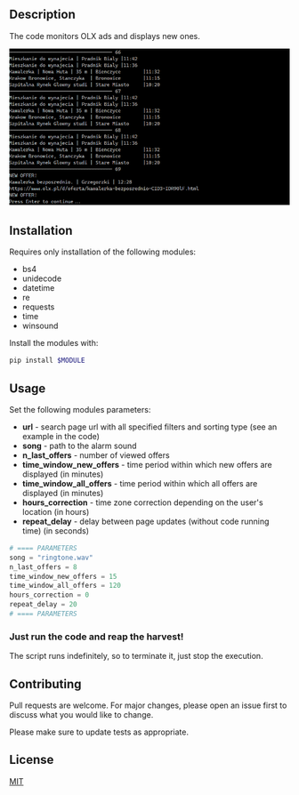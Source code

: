 ## Description

The code monitors OLX ads and displays new ones.

![alt text](title.png "Title")

## Installation

Requires only installation of the following modules:
- bs4
- unidecode
- datetime
- re
- requests
- time
- winsound

Install the modules with:
```bash
pip install $MODULE
```

## Usage

Set the following modules parameters:
- **url** - search page url with all specified filters and sorting type (see an example in the code)
- **song** - path to the alarm sound
- **n_last_offers** - number of viewed offers
- **time_window_new_offers** - time period within which new offers are displayed (in minutes)
- **time_window_all_offers** - time period within which all offers are displayed (in minutes)
- **hours_correction** - time zone correction depending on the user's location (in hours)
- **repeat_delay** - delay between page updates (without code running time) (in seconds)
```python
# ==== PARAMETERS
song = "ringtone.wav"
n_last_offers = 8
time_window_new_offers = 15
time_window_all_offers = 120
hours_correction = 0
repeat_delay = 20
# ==== PARAMETERS
```
### Just run the code and reap the harvest!

The script runs indefinitely, so to terminate it, just stop the execution.

## Contributing
Pull requests are welcome. For major changes, please open an issue first to discuss what you would like to change.

Please make sure to update tests as appropriate.

## License
[MIT](https://choosealicense.com/licenses/mit/)